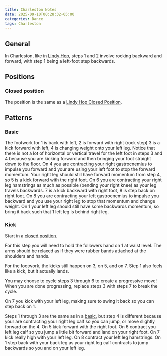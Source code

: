 ```yaml
---
title: Charleston Notes
date: 2025-09-10T00:28:32-05:00
categories: Dance
tags: Charleston
---
```


## General

In Charleston, like in [Lindy Hop], steps 1 and 2 involve rocking backward and
forward, with step 1 being a left-foot step backwards.

## Positions

### Closed position

The position is the same as a [Lindy Hop Closed Position].

## Patterns

### Basic

The footwork for 1 is back with left, 2 is forward with right (rock step) 3 is a
kick forward with left, 4 is changing weight onto your left leg. Notice that
there is not a lot of horizontal or vertical travel for the left foot in steps 3
and 4 because you are kicking forward and then bringing your foot straight down
to the floor. On 4 you are contracting your right gastrocnemius to impulse you
forward and your are using your left foot to stop the forward momentum. Your
right leg should still have forward momentum from step 4, so 5 is a kick forward
with the right foot. On 6 you are contracting your right leg hamstrings as much
as possible (bending your right knee) as your leg travels backwards. 7 is a kick
backward with right foot, 8 is step back on right foot. On 8 you are contracting
your left gastrocnemius to impulse you backward and you use your right leg to
stop that momentum and change weight. On 1 your left leg should still have some
backwards momentum, so bring it back such that 1 left leg is behind right leg.

### Kick

Start in a [closed position].

For this step you will need to hold the followers hand on 1 at waist level. The
arms should be relaxed as if they were rubber bands attached at the shoulders
and hands.

For the footwork, the kicks still happen on 3, on 5, and on 7. Step 1 also feels
like a kick, but it actually lands.

You may choose to cycle steps 3 through 6 to create a progressive move! When you
are done progressing, replace steps 3 with steps 7 to break the cycle.

On 7 you kick with your left leg, making sure to swing it back so you can step
back on 1.

Steps 1 through 3 are the same as in a [basic], but step 4 is different because
your are contracting your right leg calf so you can jump, or move slightly
forward on the 4. On 5 kick forward with the right foot. On 6 contract you left
leg calf so you jump a little bit forward and land on your right foot. On 7 kick
really high with your left leg. On 8 contract your left leg hamstrings. On 1
step back with your back leg as your right leg calf contracts to jump backwards
so you and on your left leg.

<!-- Anchors -->

[basic]: #basic
[basic break]: #basic-break
[closed position]: #closed-position
[open position]: #open-position

<!-- Posts -->

[Lindy Hop]: ./2025-09-09-lindy-hop-notes.md
[Lindy Hop Closed Position]: ./2025-09-09-lindy-hop-notes.md#closed-position
